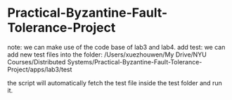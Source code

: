 # Practical-Byzantine-Fault-Tolerance-Project

note:
we can make use of the code base of lab3 and lab4.
add test: we can add new test files into the folder: /Users/xuezhouwen/My Drive/NYU Courses/Distributed Systems/Practical-Byzantine-Fault-Tolerance-Project/apps/lab3/test

the script will automatically fetch the test file inside the test folder and run it.